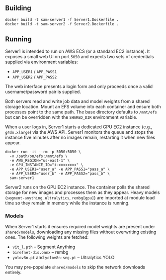 ## Building

```
docker build -t sam-server1 -f Server1.Dockerfile .
docker build -t sam-server2 -f Server2.Dockerfile .
```

## Running

Server1 is intended to run on AWS ECS (or a standard EC2 instance). It exposes a
small web UI on port `5050` and expects two sets of credentials supplied via
environment variables:

* `APP_USER1` / `APP_PASS1`
* `APP_USER2` / `APP_PASS2`

The web interface presents a login form and only proceeds once a valid
username/password pair is supplied.

Both servers read and write job data and model weights from a shared storage
location. Mount an EFS volume into each container and ensure both processes
point to the same path. The base directory defaults to `/mnt/efs` but can be
overridden with the `SHARED_DIR` environment variable.

When a user logs in, Server1 starts a dedicated GPU EC2 instance (e.g.,
`g4dn.xlarge`) via the AWS API. Server1 monitors the queue and stops the
instance five minutes after no images remain, restarting it when new files
appear.

```
docker run -it --rm -p 5050:5050 \
  -v /path/on/efs:/mnt/efs \
  -e AWS_REGION="us-east-1" \
  -e GPU_INSTANCE_ID="i-xxxxxxxx" \
  -e APP_USER1="user_a" -e APP_PASS1="pass_a" \
  -e APP_USER2="user_b" -e APP_PASS2="pass_b" \
  sam-server1
```

Server2 runs on the GPU EC2 instance. The container polls the shared storage for
new images and processes them as they appear. Heavy models
(`segment-anything`, `ultralytics`, `rembg[gpu]`) are imported at module load
time so they remain in memory while the instance is running.

### Models

When Server1 starts it ensures required model weights are present under
`shared/models`, downloading any missing files without overwriting existing
ones. The following weights are fetched:

* `vit_l.pth` – Segment Anything
* `birefnet-dis.onnx` – rembg
* `yolov8n.pt` and `yolov8n-seg.pt` – Ultralytics YOLO

You may pre-populate `shared/models` to skip the network downloads entirely.
